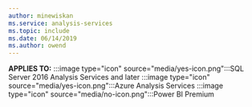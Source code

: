 ```yaml
---
author: minewiskan
ms.service: analysis-services  
ms.topic: include
ms.date: 06/14/2019
ms.author: owend
---
```


**APPLIES TO:** :::image type="icon" source="media/yes-icon.png":::SQL Server 2016 Analysis Services and later :::image type="icon" source="media/yes-icon.png":::Azure Analysis Services :::image type="icon" source="media/no-icon.png":::Power BI Premium